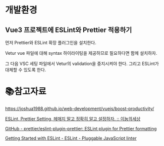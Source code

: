 # 개발환경

## Vue3 프로젝트에 ESLint와 Prettier 적용하기

먼저 Prettier와 ESLint 확장 플러그인을 설치한다. 

Vetur vue 파일에 대해 syntax 하이라이팅을 제공하므로 필요하다면 함께 설치하자.

그 다음 VSC 세팅 파일에서 Vetur의 validation을 중지시켜야 한다. 그리고 ESLint가 대체할 수 있도록 한다.



# :books:참고자료

https://joshua1988.github.io/web-development/vuejs/boost-productivity/

 [ESLint, Prettier Setting, 헤매지 말고 정확히 알고 설정하자. :: 이뇽의세상](https://helloinyong.tistory.com/325)

[GitHub - prettier/eslint-plugin-prettier: ESLint plugin for Prettier formatting](https://github.com/prettier/eslint-plugin-prettier#recommended-configuration)

[Getting Started with ESLint - ESLint - Pluggable JavaScript linter](https://eslint.org/docs/user-guide/getting-started)
